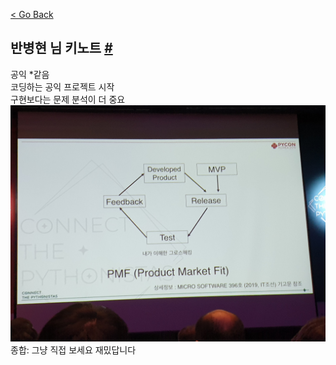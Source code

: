 [< Go Back](../index.md)

반병현 님 키노트 [#](https://www.pycon.kr/program/talk-detail?id=152)
---

공익 *같음\
코딩하는 공익 프로젝트 시작\
구현보다는 문제 분석이 더 중요\
![PMF?](static/3.1.jpg)
\
종합: 그냥 직접 보세요 재밌답니다
